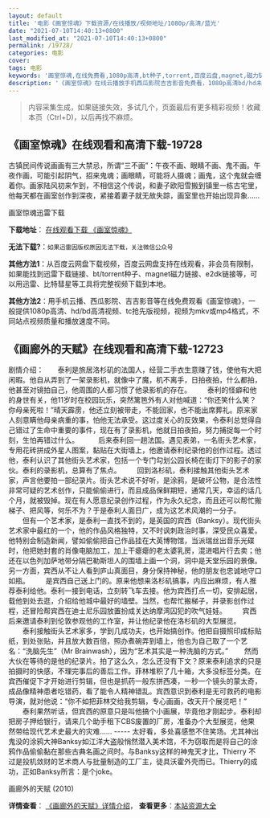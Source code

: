 ```yaml
---
layout: default
title: '电影《画室惊魂》下载资源/在线播放/视频地址/1080p/高清/蓝光'
date: "2021-07-10T14:40:13+0800"
last_modified_at: "2021-07-10T14:40:13+0800"
permalink: /19728/
categories: 电影
cover:
tags: 电影
keywords: '画室惊魂,在线免费看,1080p高清,bt种子,torrent,百度云盘,magnet,磁力链,迅雷下载资源'
description: '《画室惊魂》在线云播放手机西瓜影院吉吉影音免费看，1080p高清bd/hd未删减完整版和tc抢先枪版，mkv/mp4格式，附带bt/torrent种子、magnet/磁力链、百度云盘、网盘资源迅雷下载链接'
---
```


>内容采集生成，如果链接失效，多试几个，页面最后有更多精彩视频！收藏本页（Ctrl+D)，以后再找不麻烦。


## 《画室惊魂》在线观看和高清下载-19728

古镇民间传说画画有三大禁忌，所谓“三不画”：午夜不画、眼睛不画、鬼不画。午夜作画，可能引起阴气，招来鬼魂；画眼睛，可能将人摄魂；画鬼，这个鬼就会缠着你。画家陆风初来乍到，不相信这个传说，和妻子欧阳雪搬到镇里一栋古宅里，他每天都在画室创作到深夜，紧接着妻子就无故失踪，画室里也开始出现异象……


画室惊魂迅雷下载

**下载地址**： [在线观看下载 《画室惊魂》](https://www.993dy.com//vod-detail-id-29335.html) 


**无法下载?**：`如果迅雷因版权原因无法下载，关注微信公众号 `

**其他方法1**：从百度云网盘下载视频，百度云网盘支持在线观看，非会员有限制，如果能找到迅雷下载链接、bt/torrent种子、magnet磁力链接、e2dk链接等，可以用迅雷、比特彗星等工具将完整视频下载到本地。

**其他方法2**：用手机云播、西瓜影院、吉吉影音等在线免费观看《画室惊魂》，一般提供1080p高清、hd/bd高清视频、tc抢先版视频，视频为mkv或mp4格式，不同站点视频质量和播放速度不同。


## 《画廊外的天赋》在线观看和高清下载-12723

剧情介绍：　　泰利是旅居洛杉矶的法国人，经营二手衣生意赚了钱，使他有大把闲暇。他自从弄到了一架录影机，就像中了魔，机不离手，日拍夜拍，什么都拍，他甚至对镜拍自己，他周围的人都习惯了他录影机的存在。 　　泰利的怪癖和他的身世有关，他11岁时在校园玩乐，突然篱笆外有人对他喊道：“你还笑什么笑？你母亲死啦！”晴天霹雳，他还立刻被带走，不能回家，也不能出席葬礼。原来家人刻意瞒他母亲病重的事，怕他无法承受。这过度关心的反效果，令泰利总觉得自己错过了生命中重要的事件，现在有了录影机，他就日拍夜拍，努力捕捉每一个时刻，生怕再错过什么。　 　　后来泰利回一趟法国。遇见表弟，一名街头艺术家，专用花砖拼成外星人图案，黏贴在大街墙上，他邀请泰利纪录他的创作过程。透过他，泰利认识了其他街头艺术家，包括一个专门勾划公园长椅在街灯下的影子的家伙。泰利的录影机，总算有了焦点。 　　回到洛杉矶，泰利接触其他街头艺术家，声言他要拍一部纪录片。街头艺术说不好听，是涂鸦，是破坏公物，是合法性非常可疑的艺术创作，只能偷偷进行，而且成品保鲜期短，通常几天，幸运的话几个月，就被毁掉。现在有人愿意纪录创作过程，作为永久纪念，而且还可以帮忙搬梯子、把风等，何乐不为？于是泰利人面日广，成为这艺术风潮的一分子。 　　但有一个艺术家，是泰利一直找不到的，是英国的宾西（Banksy）。现代街头艺术家中最红的一个，他的作品风格独特，又不时讽刺政治时事，深受民众喜爱。他特别会制造新闻，譬如偷偷把自己作品挂在大英博物馆，当派瑞丝出音乐光碟时，他把她封套的肖像电脑加工，加上干瘪瘪的老太婆乳房，混进唱片行去卖；他还在以色列加萨地带分隔巴勒斯坦人的围墙上画一个洞，洞中是天堂乐园的景像。另一方面，宾西从不让人看到庐山真面目，身分保持神秘，他的朋友也忠诚地守口如瓶。 　　是宾西自己送上门的。原来他想来洛杉矶搞事，内应出麻烦，有人推荐泰利给他。泰利一接到电话，立刻转飞车去接。他为宾西打点一切，安排起居，载他到处去逛，介绍给他城中最好的墙壁。当然，也帮忙搬梯子，并录影创作过程，还冒险帮宾西在迪士尼乐园放置扮成关达纳摩湾囚犯的吹气娃娃。 　　宾西后来邀请泰利到伦敦参观他的工作室，并让他纪录他在洛杉矶的大型展览。 　　泰利接触街头艺术家多，学到几成功夫，也开始搞创作。他把自摄照印成标贴纸，到处张贴，并且放大数百倍，照办煮碗弄到墙上，他也为自己取了一个艺名：“洗脑先生”（Mr Brainwash），因为“艺术其实是一种洗脑的方式。” 　　然而大伙在等待的是他的纪录片。拍了这么久，怎么还没有下文？原来泰利追求的只是拍摄时的快感，不理完事后的善后工作。菲林堆积了几十箱，大多没标签分类。在宾西催促下才开始进行剪辑，但也是抓药一般东拼西凑，一秒一个镜头的蒙太奇，成品像精神患者吃错药，看了能令人精神错乱。宾西意识到泰利是无可救药的电影导演，就对他说：“你不如把菲林交给我剪辑，专心画画，改天开个展览吧！” 　　泰利果然听话，但宾西的原意只是叫他搞个小画展，毕竟他才刚起步。泰利却把房子押给银行，请来几个助手租下CBS废置的厂房，准备办个大型展览，他果然带给现代艺术史最大的灾难…… ----- 太好看，多处喜感憋不住笑场。尤其神出鬼没的涂鸦大神Banksy如江洋大盗般悄然潜入美术馆，不为窃取而是将自己的涂鸦作品偷偷黏在那些古典名画之间时。与Banksy这样的神鬼天才比，Thierry 不过是投机敛财的艺术商人与批量制造的工厂主，徒具沃霍外壳而已。Thierry的成功，正如Banksy所言：是个joke。


画廊外的天赋 (2010)

**详情查看**： [《画廊外的天赋》详情介绍](/movie/12723/)， **查看更多**：[本站资源大全](/movie/t/all/)

